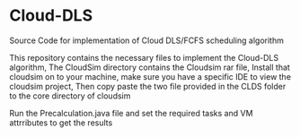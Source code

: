 # Cloud-DLS
Source Code for implementation of Cloud DLS/FCFS scheduling algorithm

This repository contains the necessary files to implement the Cloud-DLS algorithm,
The CloudSim directory contains the Cloudsim rar file, 
Install that cloudsim on to your machine,
make sure you have a specific IDE to view the cloudsim project,
Then copy paste the two file provided in the CLDS folder to the core directory of cloudsim

Run the Precalculation.java file and set the required tasks and VM attrributes to get the results
